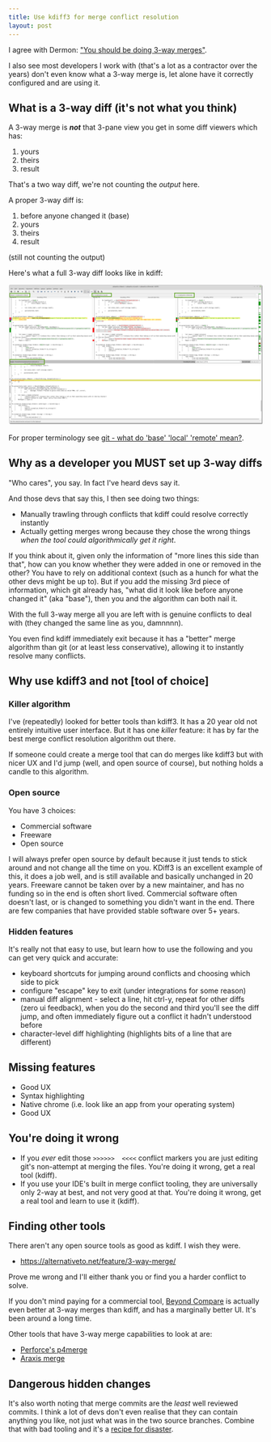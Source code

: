 ```yaml
---
title: Use kdiff3 for merge conflict resolution
layout: post
---
```


I agree with Dermon: ["You should be doing 3-way merges"](https://medium.com/@damon.lundin/you-should-be-using-3-way-merging-4824400bae7).

I also see most developers I work with (that's a lot as a contractor over the years) don't even know what a 3-way merge is, let alone have it correctly configured and are using it.

## What is a 3-way diff (it's not what you think)

A 3-way merge is ***not*** that 3-pane view you get in some diff viewers which has:

1. yours
2. theirs
3. result

That's a two way diff, we're not counting the *output* here.

A proper 3-way diff is:

1. before anyone changed it (base)
2. yours
3. theirs
4. result

(still not counting the output)

Here's what a full 3-way diff looks like in kdiff:

![kdiff 3-way merge screenshot](/images/blog/git-kdiff-3way-merge.png)

For proper terminology see [git - what do 'base' 'local' 'remote' mean?](/2023/10/20/git-what-do-'base'-'local'-'remote'-mean/).

## Why as a developer you MUST set up 3-way diffs

"Who cares", you say. In fact I've heard devs say it.

And those devs that say this, I then see doing two things:

- Manually trawling through conflicts that kdiff could resolve correctly instantly
- Actually getting merges wrong because they chose the wrong things *when the tool could algorithmically get it right*.

If you think about it, given only the information of "more lines this side than that", how can you know whether they were added in one or removed in the other? You have to rely on additional context (such as a hunch for what the other devs might be up to). But if you add the missing 3rd piece of information, which git already has, "what did it look like before anyone changed it" (aka "base"), then you and the algorithm can both nail it.

With the full 3-way merge all you are left with is genuine conflicts to deal with (they changed the same line as you, damnnnn).

You even find kdiff immediately exit because it has a "better" merge algorithm than git (or at least less conservative), allowing it to instantly resolve many conflicts.


## Why use kdiff3 and not [tool of choice]

### Killer algorithm

I've (repeatedly) looked for better tools than kdiff3. It has a 20 year old not entirely intuitive user interface. But it has one *killer* feature: it has by far the best merge conflict resolution algorithm out there.

If someone could create a merge tool that can do merges like kdiff3 but with nicer UX and I'd jump (well, and open source of course), but nothing holds a candle to this algorithm.

### Open source

You have 3 choices:

- Commercial software
- Freeware
- Open source

I will always prefer open source by default because it just tends to stick around and not change all the time on you. KDiff3 is an excellent example of this, it does a job well, and is still available and basically unchanged in 20 years. Freeware cannot be taken over by a new maintainer, and has no funding so in the end is often short lived. Commercial software often doesn't last, or is changed to something you didn't want in the end. There are few companies that have provided stable software over 5+ years.

### Hidden features

It's really not that easy to use, but learn how to use the following and you can get very quick and accurate:

- keyboard shortcuts for jumping around conflicts and choosing which side to pick
- configure "escape" key to exit (under integrations for some reason)
- manual diff alignment - select a line, hit ctrl-y, repeat for other diffs (zero ui feedback), when you do the second and third you'll see the diff jump, and often immediately figure out a conflict it hadn't understood before
- character-level diff highlighting (highlights bits of a line that are different)

## Missing features

- Good UX
- Syntax highlighting
- Native chrome (i.e. look like an app from your operating system)
- Good UX

## You're doing it wrong

- If you *ever* edit those `>>>>>>  <<<<` conflict markers you are just editing git's non-attempt at merging the files. You're doing it wrong, get a real tool (kdiff).
- If you use your IDE's built in merge conflict tooling, they are universally only 2-way at best, and not very good at that. You're doing it wrong, get a real tool and learn to use it (kdiff).

## Finding other tools

There aren't any open source tools as good as kdiff. I wish they were.

- <https://alternativeto.net/feature/3-way-merge/>

Prove me wrong and I'll either thank you or find you a harder conflict to solve.

If you don't mind paying for a commercial tool, [Beyond Compare](https://www.scootersoftware.com/) is actually even better at 3-way merges than kdiff, and has a marginally better UI. It's been around a long time.

Other tools that have 3-way merge capabilities to look at are:

- [Perforce's p4merge](https://www.perforce.com/products/helix-core-apps/merge-diff-tool-p4merge)
- [Araxis merge](https://www.araxis.com/merge/index.en)

## Dangerous hidden changes

It's also worth noting that merge commits are the *least* well reviewed commits. I think a lot of devs don't even realise that they can contain anything you like, not just what was in the two source branches. Combine that with bad tooling and it's a [recipe for disaster](https://nakedsecurity.sophos.com/2014/02/24/anatomy-of-a-goto-fail-apples-ssl-bug-explained-plus-an-unofficial-patch/).
